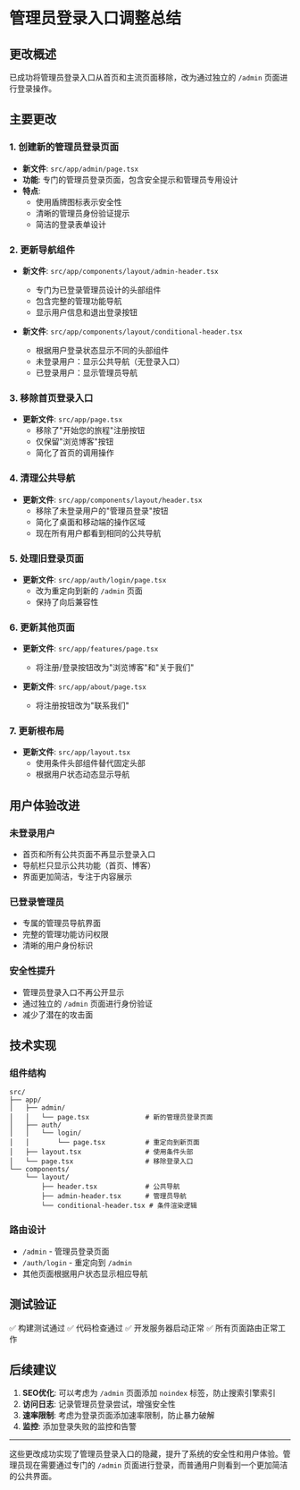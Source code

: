 # 管理员登录入口调整总结

## 更改概述

已成功将管理员登录入口从首页和主流页面移除，改为通过独立的 `/admin` 页面进行登录操作。

## 主要更改

### 1. 创建新的管理员登录页面
- **新文件**: `src/app/admin/page.tsx`
- **功能**: 专门的管理员登录页面，包含安全提示和管理员专用设计
- **特点**: 
  - 使用盾牌图标表示安全性
  - 清晰的管理员身份验证提示
  - 简洁的登录表单设计

### 2. 更新导航组件
- **新文件**: `src/app/components/layout/admin-header.tsx`
  - 专门为已登录管理员设计的头部组件
  - 包含完整的管理功能导航
  - 显示用户信息和退出登录按钮

- **新文件**: `src/app/components/layout/conditional-header.tsx`
  - 根据用户登录状态显示不同的头部组件
  - 未登录用户：显示公共导航（无登录入口）
  - 已登录用户：显示管理员导航

### 3. 移除首页登录入口
- **更新文件**: `src/app/page.tsx`
  - 移除了"开始您的旅程"注册按钮
  - 仅保留"浏览博客"按钮
  - 简化了首页的调用操作

### 4. 清理公共导航
- **更新文件**: `src/app/components/layout/header.tsx`
  - 移除了未登录用户的"管理员登录"按钮
  - 简化了桌面和移动端的操作区域
  - 现在所有用户都看到相同的公共导航

### 5. 处理旧登录页面
- **更新文件**: `src/app/auth/login/page.tsx`
  - 改为重定向到新的 `/admin` 页面
  - 保持了向后兼容性

### 6. 更新其他页面
- **更新文件**: `src/app/features/page.tsx`
  - 将注册/登录按钮改为"浏览博客"和"关于我们"
  
- **更新文件**: `src/app/about/page.tsx`
  - 将注册按钮改为"联系我们"

### 7. 更新根布局
- **更新文件**: `src/app/layout.tsx`
  - 使用条件头部组件替代固定头部
  - 根据用户状态动态显示导航

## 用户体验改进

### 未登录用户
- 首页和所有公共页面不再显示登录入口
- 导航栏只显示公共功能（首页、博客）
- 界面更加简洁，专注于内容展示

### 已登录管理员
- 专属的管理员导航界面
- 完整的管理功能访问权限
- 清晰的用户身份标识

### 安全性提升
- 管理员登录入口不再公开显示
- 通过独立的 `/admin` 页面进行身份验证
- 减少了潜在的攻击面

## 技术实现

### 组件结构
```
src/
├── app/
│   ├── admin/
│   │   └── page.tsx              # 新的管理员登录页面
│   ├── auth/
│   │   └── login/
│   │       └── page.tsx          # 重定向到新页面
│   ├── layout.tsx                # 使用条件头部
│   └── page.tsx                  # 移除登录入口
└── components/
    └── layout/
        ├── header.tsx            # 公共导航
        ├── admin-header.tsx      # 管理员导航
        └── conditional-header.tsx # 条件渲染逻辑
```

### 路由设计
- `/admin` - 管理员登录页面
- `/auth/login` - 重定向到 `/admin`
- 其他页面根据用户状态显示相应导航

## 测试验证

✅ 构建测试通过
✅ 代码检查通过
✅ 开发服务器启动正常
✅ 所有页面路由正常工作

## 后续建议

1. **SEO优化**: 可以考虑为 `/admin` 页面添加 `noindex` 标签，防止搜索引擎索引
2. **访问日志**: 记录管理员登录尝试，增强安全性
3. **速率限制**: 考虑为登录页面添加速率限制，防止暴力破解
4. **监控**: 添加登录失败的监控和告警

---

这些更改成功实现了管理员登录入口的隐藏，提升了系统的安全性和用户体验。管理员现在需要通过专门的 `/admin` 页面进行登录，而普通用户则看到一个更加简洁的公共界面。